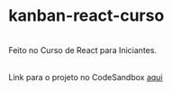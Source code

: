 # kanban-react-curso

<br>Feito no Curso de React para Iniciantes.</br>

<br>Link para o projeto no CodeSandbox [aqui](https://rrmpll.csb.app/)
